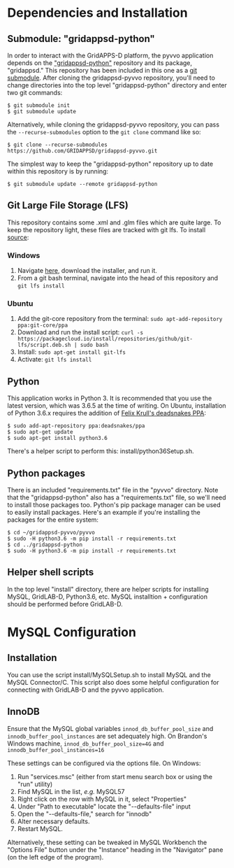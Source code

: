 # Dependencies and Installation
## Submodule: "gridappsd-python"
In order to interact with the GridAPPS-D platform, the pyvvo application depends on the ["gridappsd-python"](https://github.com/GRIDAPPSD/gridappsd-python) repository and its package, "gridappsd." This repository has been included in this one as a [git submodule](https://git-scm.com/docs/git-submodule). After cloning the gridappsd-pyvvo repository, you'll need to change directories into the top level "gridappsd-python" directory and enter two git commands:
```Shell Session
$ git submodule init
$ git submodule update
```

Alternatively, while cloning the gridappsd-pyvvo repository, you can pass the `--recurse-submodules` option to the `git clone` command like so:
```Shell Session
$ git clone --recurse-submodules https://github.com/GRIDAPPSD/gridappsd-pyvvo.git
```

The simplest way to keep the "gridappsd-python" repository up to date within this repository is by running:
```Shell Session
$ git submodule update --remote gridappsd-python
```

## Git Large File Storage (LFS)
This repository contains some .xml and .glm files which are quite large. To keep the repository light, these files are tracked with git lfs. 
To install [source](https://github.com/git-lfs/git-lfs/wiki/Installation):

### Windows
1. Navigate [here](https://git-lfs.github.com), download the installer, and run it.
2. From a git bash terminal, navigate into the head of this repository and `git lfs install`

### Ubuntu
1. Add the git-core repository from the terminal: `sudo apt-add-repository ppa:git-core/ppa`
2. Download and run the install script: `curl -s https://packagecloud.io/install/repositories/github/git-lfs/script.deb.sh | sudo bash`
3. Install: `sudo apt-get install git-lfs`
4. Activate: `git lfs install`

## Python
This application works in Python 3. It is recommended that you use the latest version, which was 3.6.5 at the time of writing. On Ubuntu, installation of Python 3.6.x requires the addition of [Felix Krull's deadsnakes PPA](https://launchpad.net/~deadsnakes/+archive/ubuntu/ppa):
```Shell Session
$ sudo add-apt-repository ppa:deadsnakes/ppa
$ sudo apt-get update
$ sudo apt-get install python3.6
```

There's a helper script to perform this: install/python36Setup.sh.

## Python packages
There is an included "requirements.txt" file in the "pyvvo" directory. Note that the "gridappsd-python" also has a "requirements.txt" file, so we'll need to install those packages too. Python's pip package manager can be used to easily install packages. Here's an example if you're installing the packages for the entire system:
```Shell Session
$ cd ~/gridappsd-pyvvo/pyvvo
$ sudo -H python3.6 -m pip install -r requirements.txt
$ cd ../gridappsd-python
$ sudo -H python3.6 -m pip install -r requirements.txt
```

## Helper shell scripts
In the top level "install" directory, there are helper scripts for installing MySQL, GridLAB-D, Python3.6, etc.
MySQL installtion + configuration should be performed before GridLAB-D.

# MySQL Configuration
## Installation
You can use the script install/MySQLSetup.sh to install MySQL and the MySQL Connector/C. This script also does
some helpful configuration for connecting with GridLAB-D and the pyvvo application.

## InnoDB
Ensure that the MySQL global variables `innod_db_buffer_pool_size` and `innodb_buffer_pool_instances` are set adequately high.
On Brandon's Windows machine, `innod_db_buffer_pool_size=4G` and `innodb_buffer_pool_instances=16`

These settings can be configured via the options file. On Windows:
1. Run "services.msc" (either from start menu search box or using the "run" utility)
2. Find MySQL in the list, _e.g._ MySQL57
3. Right click on the row with MySQL in it, select "Properties"
4. Under "Path to executable" locate the "--defaults-file" input
5. Open the "--defaults-file," search for "innodb"
6. Alter necessary defaults.
7. Restart MySQL.

Alternatively, these setting can be tweaked in MySQL Workbench the "Options File" button under the "Instance" heading in the "Navigator" pane (on the left edge of the program).
